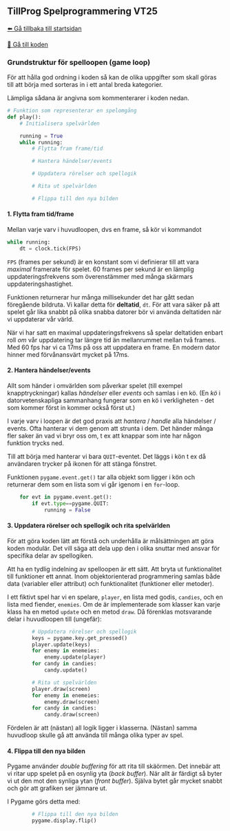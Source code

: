 ## TillProg Spelprogrammering VT25
[⬅️ Gå tillbaka till startsidan](../../README.md)

[👾 Gå till koden](main.py)

### Grundstruktur för spelloopen (game loop)

För att hålla god ordning i koden så kan de olika uppgifter som skall göras till att börja med sorteras in i ett antal breda kategorier.

Lämpliga sådana är angivna som kommenterarer i koden nedan.

```python
# Funktion som representerar en spelomgång
def play():
    # Initialisera spelvärlden

    running = True
    while running:
        # Flytta fram frame/tid

        # Hantera händelser/events

        # Uppdatera rörelser och spellogik

        # Rita ut spelvärlden

        # Flippa till den nya bilden
```

#### 1. Flytta fram tid/frame

Mellan varje varv i huvudloopen, dvs en frame, så kör vi kommandot

```python
while running:
    dt = clock.tick(FPS)
```

`FPS` (frames per sekund) är en konstant som vi definierar till att vara *maximal* framerate för spelet. 60 frames per sekund är en lämplig uppdateringsfrekvens som överenstämmer med många skärmars uppdateringshastighet.

Funktionen returnerar hur många millisekunder det har gått sedan föregående bildruta. Vi kallar detta för **deltatid**, ```dt```. För att vara säker på att spelet går lika snabbt på olika snabba datorer bör vi använda deltatiden när vi uppdaterar vår värld.

När vi har satt en maximal uppdateringsfrekvens så spelar deltatiden enbart roll *om* vår uppdatering tar längre tid än mellanrummet mellan två frames. Med 60 fps har vi ca 17ms på oss att uppdatera en frame. En modern dator hinner med förvånansvärt mycket på 17ms.

#### 2. Hantera händelser/events

Allt som händer i omvärlden som påverkar spelet (till exempel knapptryckningar) kallas *händelser* eller *events* och samlas i en kö. (En *kö* i datorvetenskapliga sammanhang fungerar som en kö i verkligheten - det som kommer först in kommer också först ut.)

I varje varv i loopen är det god praxis att *hantera* / *handle* alla händelser / events. Ofta hanterar vi dem genom att strunta i dem. Det händer många fler saker än vad vi bryr oss om, t ex att knappar som inte har någon funktion trycks ned.

Till att börja med hanterar vi bara ```QUIT```-eventet. Det läggs i kön t ex då användaren trycker på ikonen för att stänga fönstret.

Funktionen ```pygame.event.get()``` tar alla objekt som ligger i kön och returnerar dem som en lista som vi går igenom i en ```for```-loop.

```python
    for evt in pygame.event.get():
        if evt.type==pygame.QUIT:
            running = False
```

#### 3. Uppdatera rörelser och spellogik och rita spelvärlden

För att göra koden lätt att förstå och underhålla är målsättningen att göra koden modulär. Det vill säga att dela upp den i olika snuttar med ansvar för specifika delar av spellogiken.

Att ha en tydlig indelning av spelloopen är ett sätt. Att bryta ut funktionalitet till funktioner ett annat. Inom objektorienterad programmering samlas både data (variabler eller attribut) och funktionalitet (funktioner eller metoder). 

I ett fiktivt spel har vi en spelare, `player`, en lista med godis, `candies`, och en lista med fiender, `enemies`. Om de är implementerade som klasser kan varje klass ha en metod `update` och en metod `draw`. Då förenklas motsvarande delar i huvudloopen till (ungefär):

```python
        # Uppdatera rörelser och spellogik
        keys = pygame.key.get_pressed()
        player.update(keys)
        for enemy in enemeies:
            enemy.update(player)
        for candy in candies:
            candy.update()

        # Rita ut spelvärlden
        player.draw(screen)
        for enemy in enemeies:
            enemy.draw(screen)
        for candy in candies:
            candy.draw(screen)
```

Fördelen är att (nästan) all logik ligger i klasserna. (Nästan) samma huvudloop skulle gå att använda till många olika typer av spel.

#### 4. Flippa till den nya bilden

Pygame använder *double buffering* för att rita till skäörmen. Det innebär att vi ritar upp spelet på en osynlig yta (*back buffer*). När allt är färdigt så byter vi ut den mot den synliga ytan (*front buffer*). Själva bytet går mycket snabbt och gör att grafiken ser jämnare ut.

I Pygame görs detta med:

```python
        # Flippa till den nya bilden
        pygame.display.flip()
```